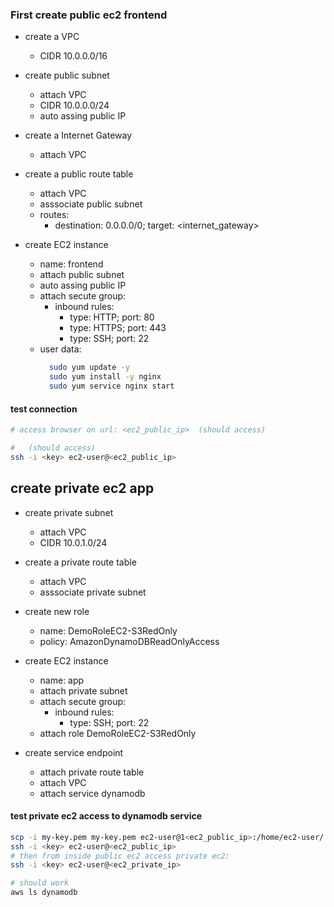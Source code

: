 ### First create public ec2 frontend

- create a VPC
  - CIDR 10.0.0.0/16

- create public subnet
  - attach VPC
  - CIDR 10.0.0.0/24
  - auto assing public IP
  
- create a Internet Gateway
  - attach VPC

- create a public route table
  - attach VPC
  - asssociate public subnet
  - routes:
    - destination: 0.0.0.0/0; target: <internet_gateway>

- create EC2 instance
  - name: frontend 
  - attach public subnet
  - auto assing public IP
  - attach secute group:
    - inbound rules:
      - type: HTTP; port: 80
      - type: HTTPS; port: 443
      - type: SSH; port: 22
  - user data:
    ```bash
      sudo yum update -y
      sudo yum install -y nginx
      sudo yum service nginx start
    ```

#### test connection ####
```bash
# access browser on url: <ec2_public_ip>  (should access)

#   (should access)
ssh -i <key> ec2-user@<ec2_public_ip>
```
####


## create private ec2 app

- create private subnet
  - attach VPC
  - CIDR 10.0.1.0/24
  
- create a private route table
  - attach VPC
  - asssociate private subnet

- create new role
  - name: DemoRoleEC2-S3RedOnly
  - policy: AmazonDynamoDBReadOnlyAccess

- create EC2 instance
  - name: app 
  - attach private subnet
  - attach secute group:
    - inbound rules:
      - type: SSH; port: 22
  - attach role DemoRoleEC2-S3RedOnly

- create service endpoint
  - attach private route table
  - attach VPC
  - attach service dynamodb

#### test private ec2 access to dynamodb service ####

```bash
scp -i my-key.pem my-key.pem ec2-user@1<ec2_public_ip>:/home/ec2-user/
ssh -i <key> ec2-user@<ec2_public_ip>
# then from inside public ec2 access private ec2:
ssh -i <key> ec2-user@<ec2_private_ip>

# should work
aws ls dynamodb
```
####

